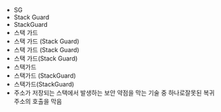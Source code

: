 ﻿- SG
- Stack Guard
- StackGuard
- 스택 가드
- 스택 가드 (Stack Guard)
- 스택 가드 (Stack Guard)
- 스택 가드(Stack Guard)
- 스택가드
- 스택가드 (StackGuard)
- 스택가드(StackGuard)
- 주소가 저장되는 스택에서 발생하는 보안 약점을 막는 기술 중 하나로잘못된 복귀 주소의 호출을 막음
